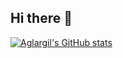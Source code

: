 ## Hi there 👋

<!--
**Aglargil/Aglargil** is a ✨ _special_ ✨ repository because its `README.md` (this file) appears on your GitHub profile.

Here are some ideas to get you started:

- 🔭 I’m currently working on ...
- 🌱 I’m currently learning ...
- 👯 I’m looking to collaborate on ...
- 🤔 I’m looking for help with ...
- 💬 Ask me about ...
- 📫 How to reach me: ...
- 😄 Pronouns: ...
- ⚡ Fun fact: ...
-->
[![Aglargil's GitHub stats](https://github-readme-stats.vercel.app/api?username=Aglargil)](https://github.com/anuraghazra/github-readme-stats)
